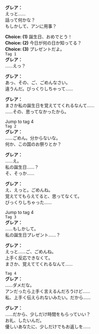 # 

  
**グレア：**  
えっと……  
話って何かな？  
もしかして、アンに用事？  
  
**Choice: (1)**  誕生日、おめでとう！  
**Choice: (2)**  今日が何の日か知ってる？  
**Choice: (3)**  プレゼントだよ。  
`Tag 1`  
**グレア：**  
……えっ？  
  
**グレア：**  
あっ、その、ご、ごめんなさい。  
違うんだ。びっくりしちゃって……  
  
**グレア：**  
まさか私の誕生日を覚えててくれるなんて……  
……その、思ってなかったから。  
  
Jump to tag 4  
`Tag 2`  
**グレア：**  
……ごめん。分からないな。  
何か、この国のお祭りとか？  
  
**グレア：**  
……え。  
私の誕生日……？  
そ、そっか……  
  
**グレア：**  
え、えっと。ごめんね。  
覚えててもらえてると、思ってなくて。  
びっくりしちゃった……  
  
Jump to tag 4  
`Tag 3`  
**グレア：**  
……もしかして。  
私の誕生日プレゼント……？  
  
**グレア：**  
えっと……ご、ごめんね。  
上手く反応できなくて。  
まさか、覚えててくれるなんて……  
  
`Tag 4`  
**グレア：**  
……ダメだな。  
アンだったら上手く言えるんだろうけど……  
私、上手く伝えられないみたい。だから……  
  
**グレア：**  
……だから、少しだけ時間をもらっていい？  
お礼、したいんだ。  
優しいあなたに、少しだけでもお返しを……  
